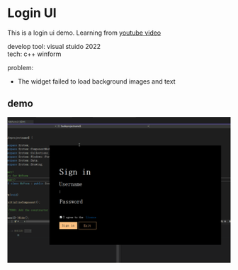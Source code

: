 # Login UI

This is a login ui demo. Learning from [youtube video](https://www.youtube.com/playlist?list=PL2i17lRog5pASWhmwGoKSMSbE4pzXxZxB)

develop tool: visual stuido 2022  
tech: c++ winform  

problem:
* The widget failed to load background images and text

## demo
![image](assets/loginui.gif)


